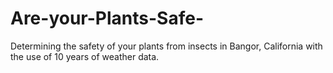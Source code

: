 # Are-your-Plants-Safe-
Determining the safety of your plants from insects in Bangor, California with the use of 10 years of weather data.
